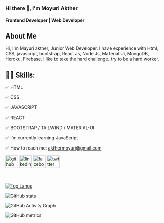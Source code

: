 ### Hi there 👋, I'm Moyuri Akther 
#### Frontend Developer | Web Developer

## About Me
Hi, I'm Mayuri akther, Junior Web Developer. I have experience with Html, CSS, javascript, bootstrap, React Js, Node Js, Material Ui, MongoDB, Heroku, Firebase. I like to take the hard challenge. try to be a hard worker. 

## 👨‍💻 Skills:

✅ HTML  

✅ CSS

✅ JAVASCRIPT

✅ REACT

✅ BOOTSTRAP / TAILWIND / MATERIAL-UI


✅ I’m currently learning JavaScript 

✅ How to reach me: akthermoyuri@gmail.com 



[<img src='https://cdn.jsdelivr.net/npm/simple-icons@3.0.1/icons/github.svg' alt='github' height='40'>](https://github.com/moyuriakther)  [<img src='https://cdn.jsdelivr.net/npm/simple-icons@3.0.1/icons/linkedin.svg' alt='linkedin' height='40'>](https://www.linkedin.com/in/moyuri-akther//)  [<img src='https://cdn.jsdelivr.net/npm/simple-icons@3.0.1/icons/facebook.svg' alt='facebook' height='40'>](https://www.facebook.com/akthermoyuri)  [<img src='https://cdn.jsdelivr.net/npm/simple-icons@3.0.1/icons/twitter.svg' alt='twitter' height='40'>](https://twitter.com/moyuri_akther)  

 


[![Top Langs](https://github-readme-stats.vercel.app/api/top-langs/?username=moyuriakther)](https://github.com/moyuriakther/github-readme-stats)

![GitHub stats](https://github-readme-stats.vercel.app/api?username=moyuriakther&show_icons=true&theme=radical)

![GitHub Activity Graph](https://activity-graph.herokuapp.com/graph?username=moyuriakther)  

![GitHub metrics](https://metrics.lecoq.io/moyuriakther)  

